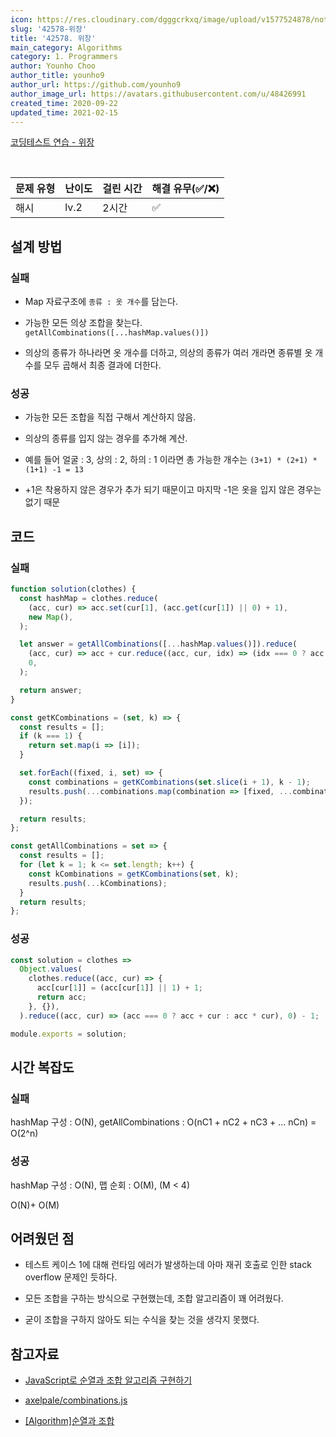 ```yaml
---
icon: https://res.cloudinary.com/dgggcrkxq/image/upload/v1577524878/noticon/gzl7ru4i4vv3phyv34y3.png
slug: '42578-위장'
title: '42578. 위장'
main_category: Algorithms
category: 1. Programmers
author: Younho Choo
author_title: younho9
author_url: https://github.com/younho9
author_image_url: https://avatars.githubusercontent.com/u/48426991
created_time: 2020-09-22
updated_time: 2021-02-15
---
```


[코딩테스트 연습 - 위장](https://programmers.co.kr/learn/courses/30/lessons/42578)

<br />

| 문제 유형 | 난이도 | 걸린 시간 | 해결 유무(✅/❌) |
| --------- | ------ | --------- | ---------------- |
| 해시      | lv.2   | 2시간     | ✅               |

## 설계 방법

### 실패

- Map 자료구조에 `종류 : 옷 개수`를 담는다.

- 가능한 모든 의상 조합을 찾는다. `getAllCombinations([...hashMap.values()])`

- 의상의 종류가 하나라면 옷 개수를 더하고, 의상의 종류가 여러 개라면 종류별 옷 개수를 모두 곱해서 최종 결과에 더한다.

### 성공

- 가능한 모든 조합을 직접 구해서 계산하지 않음.

- 의상의 종류를 입지 않는 경우를 추가해 계산.

- 예를 들어 얼굴 : 3, 상의 : 2, 하의 : 1 이라면 총 가능한 개수는 `(3+1) * (2+1) * (1+1) -1 = 13`

- +1은 착용하지 않은 경우가 추가 되기 때문이고 마지막 -1은 옷을 입지 않은 경우는 없기 때문

## 코드

### 실패

```javascript
function solution(clothes) {
  const hashMap = clothes.reduce(
    (acc, cur) => acc.set(cur[1], (acc.get(cur[1]) || 0) + 1),
    new Map(),
  );

  let answer = getAllCombinations([...hashMap.values()]).reduce(
    (acc, cur) => acc + cur.reduce((acc, cur, idx) => (idx === 0 ? acc + cur : acc * cur), 0),
    0,
  );

  return answer;
}

const getKCombinations = (set, k) => {
  const results = [];
  if (k === 1) {
    return set.map(i => [i]);
  }

  set.forEach((fixed, i, set) => {
    const combinations = getKCombinations(set.slice(i + 1), k - 1);
    results.push(...combinations.map(combination => [fixed, ...combination]));
  });

  return results;
};

const getAllCombinations = set => {
  const results = [];
  for (let k = 1; k <= set.length; k++) {
    const kCombinations = getKCombinations(set, k);
    results.push(...kCombinations);
  }
  return results;
};
```

### 성공

```javascript
const solution = clothes =>
  Object.values(
    clothes.reduce((acc, cur) => {
      acc[cur[1]] = (acc[cur[1]] || 1) + 1;
      return acc;
    }, {}),
  ).reduce((acc, cur) => (acc === 0 ? acc + cur : acc * cur), 0) - 1;

module.exports = solution;
```

## 시간 복잡도

### 실패

hashMap 구성 : O(N),
getAllCombinations : O(nC1 + nC2 + nC3 + ... nCn) = O(2^n)

### 성공

hashMap 구성 : O(N),
맵 순회 : O(M), (M < 4)

O(N)+ O(M)

## 어려웠던 점

- 테스트 케이스 1에 대해 런타임 에러가 발생하는데 아마 재귀 호출로 인한 stack overflow 문제인 듯하다.

- 모든 조합을 구하는 방식으로 구현했는데, 조합 알고리즘이 꽤 어려웠다.

- 굳이 조합을 구하지 않아도 되는 수식을 찾는 것을 생각지 못했다.

## 참고자료

- [JavaScript로 순열과 조합 알고리즘 구현하기](https://medium.com/@jun.choi.4928/javascript%EB%A1%9C-%EC%88%9C%EC%97%B4%EA%B3%BC-%EC%A1%B0%ED%95%A9-%EC%95%8C%EA%B3%A0%EB%A6%AC%EC%A6%98-%EA%B5%AC%ED%98%84%ED%95%98%EA%B8%B0-21df4b536349)

- [axelpale/combinations.js](https://gist.github.com/axelpale/3118596)

- [[Algorithm]순열과 조합](https://codemcd.github.io/algorithm/Algorithm-%EC%88%9C%EC%97%B4%EA%B3%BC-%EC%A1%B0%ED%95%A9/)
